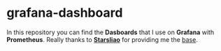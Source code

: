 # grafana-dashboard
In this repository you can find the **Dasboards** that I use on **Grafana** with **Prometheus**.
Really thanks to **[Starsliao](https://github.com/starsliao)** for providing me the [base](https://github.com/starsliao/Prometheus).